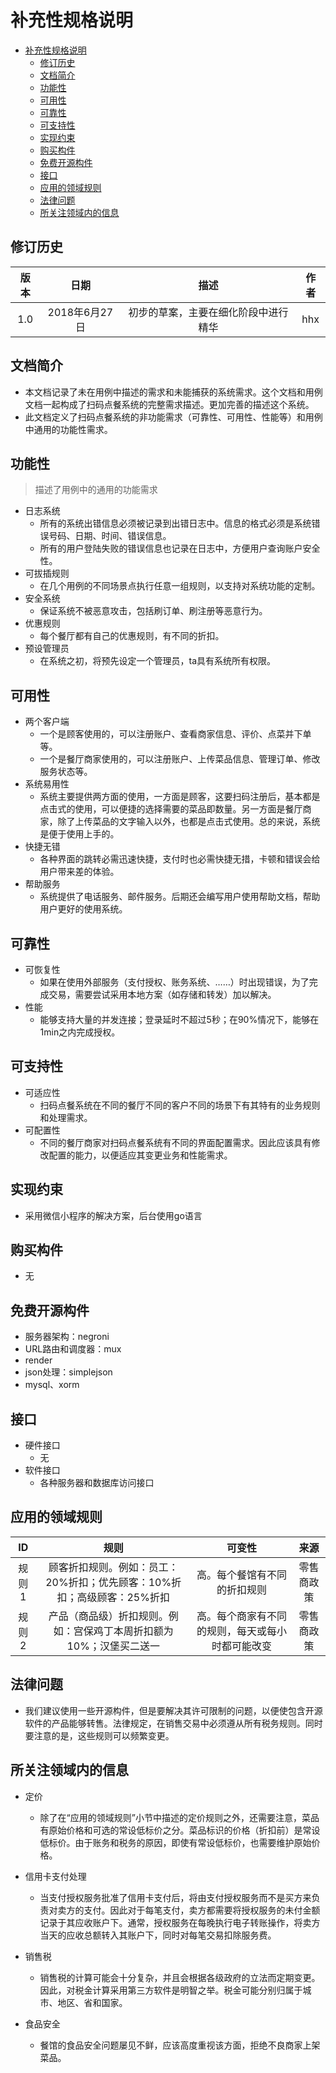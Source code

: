 # 补充性规格说明

<!--- TOC --->

- [补充性规格说明](#补充性规格说明)
    - [修订历史](#修订历史)
    - [文档简介](#文档简介)
    - [功能性](#功能性)
    - [可用性](#可用性)
    - [可靠性](#可靠性)
    - [可支持性](#可支持性)
    - [实现约束](#实现约束)
    - [购买构件](#购买构件)
    - [免费开源构件](#免费开源构件)
    - [接口](#接口)
    - [应用的领域规则](#应用的领域规则)
    - [法律问题](#法律问题)
    - [所关注领域内的信息](#所关注领域内的信息)

<!--- /TOC --->


## 修订历史

|版本|日期|描述|作者|
| :--: | :--: | :--: | :--: |
|1.0|2018年6月27日|初步的草案，主要在细化阶段中进行精华|hhx|


## 文档简介

+ 本文档记录了未在用例中描述的需求和未能捕获的系统需求。这个文档和用例文档一起构成了扫码点餐系统的完整需求描述。更加完善的描述这个系统。
+ 此文档定义了扫码点餐系统的非功能需求（可靠性、可用性、性能等）和用例中通用的功能性需求。


## 功能性

>描述了用例中的通用的功能需求

+ 日志系统
    + 所有的系统出错信息必须被记录到出错日志中。信息的格式必须是系统错误号码、日期、时间、错误信息。
    + 所有的用户登陆失败的错误信息也记录在日志中，方便用户查询账户安全性。
+ 可拔插规则
    + 在几个用例的不同场景点执行任意一组规则，以支持对系统功能的定制。
+ 安全系统
    + 保证系统不被恶意攻击，包括刷订单、刷注册等恶意行为。
+ 优惠规则
    + 每个餐厅都有自己的优惠规则，有不同的折扣。
+ 预设管理员
    + 在系统之初，将预先设定一个管理员，ta具有系统所有权限。


## 可用性

+ 两个客户端
    + 一个是顾客使用的，可以注册账户、查看商家信息、评价、点菜并下单等。
    + 一个是餐厅商家使用的，可以注册账户、上传菜品信息、管理订单、修改服务状态等。
+ 系统易用性
    + 系统主要提供两方面的使用，一方面是顾客，这要扫码注册后，基本都是点击式的使用，可以便捷的选择需要的菜品即数量。另一方面是餐厅商家，除了上传菜品的文字输入以外，也都是点击式使用。总的来说，系统是便于使用上手的。
+ 快捷无错
    + 各种界面的跳转必需迅速快捷，支付时也必需快捷无措，卡顿和错误会给用户带来差的体验。
+ 帮助服务
    + 系统提供了电话服务、邮件服务。后期还会编写用户使用帮助文档，帮助用户更好的使用系统。


## 可靠性

+ 可恢复性
    + 如果在使用外部服务（支付授权、账务系统、……）时出现错误，为了完成交易，需要尝试采用本地方案（如存储和转发）加以解决。
+ 性能
    + 能够支持大量的并发连接；登录延时不超过5秒；在90%情况下，能够在1min之内完成授权。


## 可支持性

+ 可适应性
    + 扫码点餐系统在不同的餐厅不同的客户不同的场景下有其特有的业务规则和处理需求。
+ 可配置性
    + 不同的餐厅商家对扫码点餐系统有不同的界面配置需求。因此应该具有修改配置的能力，以便适应其变更业务和性能需求。

## 实现约束

+ 采用微信小程序的解决方案，后台使用go语言

## 购买构件

+ 无

## 免费开源构件

+ 服务器架构：negroni
+ URL路由和调度器：mux
+ render
+ json处理：simplejson
+ mysql、xorm

## 接口

+ 硬件接口
    + 无
+ 软件接口
    + 各种服务器和数据库访问接口


## 应用的领域规则

|ID|规则|可变性|来源|
|:--:|:--:|:--:|:--:|
|规则1|顾客折扣规则。例如：员工：20%折扣；优先顾客：10%折扣；高级顾客：25%折扣|高。每个餐馆有不同的折扣规则|零售商政策|
|规则2|产品（商品级）折扣规则。例如：宫保鸡丁本周折扣额为10%；汉堡买二送一|高。每个商家有不同的规则，每天或每小时都可能改变|零售商政策|

## 法律问题

+ 我们建议使用一些开源构件，但是要解决其许可限制的问题，以便使包含开源软件的产品能够转售。法律规定，在销售交易中必须遵从所有税务规则。同时要注意的是，这些规则可以频繁变更。


## 所关注领域内的信息

+ 定价
     + 除了在“应用的领域规则”小节中描述的定价规则之外，还需要注意，菜品有原始价格和可选的常设低标价之分。菜品标识的价格（折扣前）是常设低标价。由于账务和税务的原因，即使有常设低标价，也需要维护原始价格。

+ 信用卡支付处理
    + 当支付授权服务批准了信用卡支付后，将由支付授权服务而不是买方来负责对卖方的支付。因此对于每笔支付，卖方都需要将授权服务的未付金额记录于其应收账户下。通常，授权服务在每晚执行电子转账操作，将卖方当天的应收总额转入其账户下，同时对每笔交易扣除服务费。

+ 销售税
    + 销售税的计算可能会十分复杂，并且会根据各级政府的立法而定期变更。因此，对税金计算采用第三方软件是明智之举。税金可能分别归属于城市、地区、省和国家。

+ 食品安全
    + 餐馆的食品安全问题屡见不鲜，应该高度重视该方面，拒绝不良商家上架菜品。
